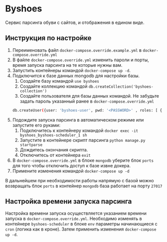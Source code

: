 # Byshoes

Сервис парсинга обуви с сайтов, и отображения в едином виде.

##  Инструкция по настройке

1. Переименовать файл `docker-compose.override.example.yml` в `docker-compose.override.yml`
2. В файле `docker-compose.override.yml` изменить пароли и порты, время запуска парсинга на те которые нужны вам.
3. Запустить контейнеры командой `docker-compose up -d`.
4. Подключится к базе данных mongodb для настройки базы.
   1. Создайте базу командой `use byshoes`
   2. Создайте коллекцию командой `db.createCollection('byshoes-collection')`
   4. Создайте пользователя для базы данных командой. Не забудьте задать пароль указанный ранее в `docker-compose.override.yml`
   ```sh
   db.createUser({user: 'byshoes-user', pwd: '<PASSWORD>' , roles: [ { role: 'readWrite', db: 'byshoes' } ]})
   ```
5. Подождите запуска парсинга в автоматическом режиме или запустите его руками:
   1. Подключитесь к контейнеру командой `docker exec -it byshoes_byshoes-scheduler_1 sh`
   2. Запустите в контейнере скрипт парсинга `python manage.py startparse`
   3. Дождитесь окончания скрипта.
   4. Отключитесь от контейнера `exit`
6. В `docker-compose.override.yml` в блоке `mongodb` уберите блок `ports` для того чтобы отключить доступ к базе извне докера.
7. Примените изменения командой `docker-compose up -d`

В дальнейшем при необходимости работы напрямую с базой можно возвращать блок `ports` в контейнер `mongodb` база работает на порту `27017`

## Настройка времени запуска парсинга

Настройка времени запуска осуществляется указанием времени запуска в `docker-compose.override.yml`.
Необходимо изменять в контейнере `byshoes-scheduler` в блоке `env` параметры начинающиеся с `cron` (логика как в кроне).
Затем применить изменения `docker-compose up -d`.
